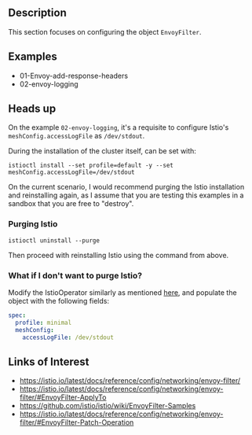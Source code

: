 
## Description

This section focuses on configuring the object `EnvoyFilter`.

## Examples
 
- 01-Envoy-add-response-headers
- 02-envoy-logging

## Heads up

On the example `02-envoy-logging`, it's a requisite to configure Istio's `meshConfig.accessLogFile` as `/dev/stdout`.

During the installation of the cluster itself, can be set with:

```shell
istioctl install --set profile=default -y --set meshConfig.accessLogFile=/dev/stdout
```

On the current scenario, I would recommend purging the Istio installation and reinstalling again, as I assume that you
are testing this examples in a sandbox that you are free to "destroy".

### Purging Istio

```shell
istioctl uninstall --purge
```

Then proceed with reinstalling Istio using the command from above.

### What if I don't want to purge Istio?

Modify the IstioOperator similarly as mentioned [here](https://istio.io/latest/docs/tasks/traffic-management/egress/egress-control/#change-to-the-blocking-by-default-policy), and populate the object with the following fields: 

```yaml
spec:
  profile: minimal
  meshConfig:
    accessLogFile: /dev/stdout
```


## Links of Interest

- https://istio.io/latest/docs/reference/config/networking/envoy-filter/
- https://istio.io/latest/docs/reference/config/networking/envoy-filter/#EnvoyFilter-ApplyTo
- https://github.com/istio/istio/wiki/EnvoyFilter-Samples
- https://istio.io/latest/docs/reference/config/networking/envoy-filter/#EnvoyFilter-Patch-Operation
